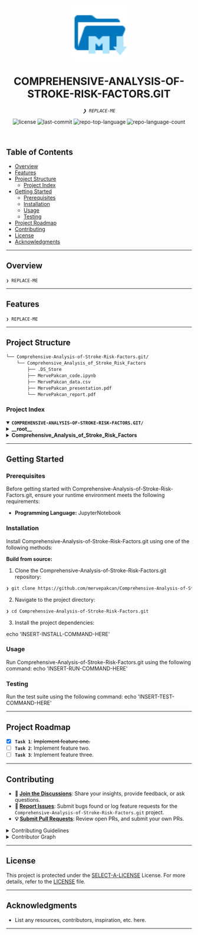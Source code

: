 <p align="center">
    <img src="https://raw.githubusercontent.com/PKief/vscode-material-icon-theme/ec559a9f6bfd399b82bb44393651661b08aaf7ba/icons/folder-markdown-open.svg" align="center" width="30%">
</p>
<p align="center"><h1 align="center">COMPREHENSIVE-ANALYSIS-OF-STROKE-RISK-FACTORS.GIT</h1></p>
<p align="center">
	<em><code>❯ REPLACE-ME</code></em>
</p>
<p align="center">
	<img src="https://img.shields.io/github/license/mervepakcan/Comprehensive-Analysis-of-Stroke-Risk-Factors.git?style=default&logo=opensourceinitiative&logoColor=white&color=0080ff" alt="license">
	<img src="https://img.shields.io/github/last-commit/mervepakcan/Comprehensive-Analysis-of-Stroke-Risk-Factors.git?style=default&logo=git&logoColor=white&color=0080ff" alt="last-commit">
	<img src="https://img.shields.io/github/languages/top/mervepakcan/Comprehensive-Analysis-of-Stroke-Risk-Factors.git?style=default&color=0080ff" alt="repo-top-language">
	<img src="https://img.shields.io/github/languages/count/mervepakcan/Comprehensive-Analysis-of-Stroke-Risk-Factors.git?style=default&color=0080ff" alt="repo-language-count">
</p>
<p align="center"><!-- default option, no dependency badges. -->
</p>
<p align="center">
	<!-- default option, no dependency badges. -->
</p>
<br>

##  Table of Contents

- [ Overview](#-overview)
- [ Features](#-features)
- [ Project Structure](#-project-structure)
  - [ Project Index](#-project-index)
- [ Getting Started](#-getting-started)
  - [ Prerequisites](#-prerequisites)
  - [ Installation](#-installation)
  - [ Usage](#-usage)
  - [ Testing](#-testing)
- [ Project Roadmap](#-project-roadmap)
- [ Contributing](#-contributing)
- [ License](#-license)
- [ Acknowledgments](#-acknowledgments)

---

##  Overview

<code>❯ REPLACE-ME</code>

---

##  Features

<code>❯ REPLACE-ME</code>

---

##  Project Structure

```sh
└── Comprehensive-Analysis-of-Stroke-Risk-Factors.git/
    └── Comprehensive_Analysis_of_Stroke_Risk_Factors
        ├── .DS_Store
        ├── MervePakcan_code.ipynb
        ├── MervePakcan_data.csv
        ├── MervePakcan_presentation.pdf
        └── MervePakcan_report.pdf
```


###  Project Index
<details open>
	<summary><b><code>COMPREHENSIVE-ANALYSIS-OF-STROKE-RISK-FACTORS.GIT/</code></b></summary>
	<details> <!-- __root__ Submodule -->
		<summary><b>__root__</b></summary>
		<blockquote>
			<table>
			</table>
		</blockquote>
	</details>
	<details> <!-- Comprehensive_Analysis_of_Stroke_Risk_Factors Submodule -->
		<summary><b>Comprehensive_Analysis_of_Stroke_Risk_Factors</b></summary>
		<blockquote>
			<table>
			<tr>
				<td><b><a href='https://github.com/mervepakcan/Comprehensive-Analysis-of-Stroke-Risk-Factors.git/blob/master/Comprehensive_Analysis_of_Stroke_Risk_Factors/MervePakcan_code.ipynb'>MervePakcan_code.ipynb</a></b></td>
				<td><code>❯ REPLACE-ME</code></td>
			</tr>
			</table>
		</blockquote>
	</details>
</details>

---
##  Getting Started

###  Prerequisites

Before getting started with Comprehensive-Analysis-of-Stroke-Risk-Factors.git, ensure your runtime environment meets the following requirements:

- **Programming Language:** JupyterNotebook


###  Installation

Install Comprehensive-Analysis-of-Stroke-Risk-Factors.git using one of the following methods:

**Build from source:**

1. Clone the Comprehensive-Analysis-of-Stroke-Risk-Factors.git repository:
```sh
❯ git clone https://github.com/mervepakcan/Comprehensive-Analysis-of-Stroke-Risk-Factors.git
```

2. Navigate to the project directory:
```sh
❯ cd Comprehensive-Analysis-of-Stroke-Risk-Factors.git
```

3. Install the project dependencies:

echo 'INSERT-INSTALL-COMMAND-HERE'



###  Usage
Run Comprehensive-Analysis-of-Stroke-Risk-Factors.git using the following command:
echo 'INSERT-RUN-COMMAND-HERE'

###  Testing
Run the test suite using the following command:
echo 'INSERT-TEST-COMMAND-HERE'

---
##  Project Roadmap

- [X] **`Task 1`**: <strike>Implement feature one.</strike>
- [ ] **`Task 2`**: Implement feature two.
- [ ] **`Task 3`**: Implement feature three.

---

##  Contributing

- **💬 [Join the Discussions](https://github.com/mervepakcan/Comprehensive-Analysis-of-Stroke-Risk-Factors.git/discussions)**: Share your insights, provide feedback, or ask questions.
- **🐛 [Report Issues](https://github.com/mervepakcan/Comprehensive-Analysis-of-Stroke-Risk-Factors.git/issues)**: Submit bugs found or log feature requests for the `Comprehensive-Analysis-of-Stroke-Risk-Factors.git` project.
- **💡 [Submit Pull Requests](https://github.com/mervepakcan/Comprehensive-Analysis-of-Stroke-Risk-Factors.git/blob/main/CONTRIBUTING.md)**: Review open PRs, and submit your own PRs.

<details closed>
<summary>Contributing Guidelines</summary>

1. **Fork the Repository**: Start by forking the project repository to your github account.
2. **Clone Locally**: Clone the forked repository to your local machine using a git client.
   ```sh
   git clone https://github.com/mervepakcan/Comprehensive-Analysis-of-Stroke-Risk-Factors.git
   ```
3. **Create a New Branch**: Always work on a new branch, giving it a descriptive name.
   ```sh
   git checkout -b new-feature-x
   ```
4. **Make Your Changes**: Develop and test your changes locally.
5. **Commit Your Changes**: Commit with a clear message describing your updates.
   ```sh
   git commit -m 'Implemented new feature x.'
   ```
6. **Push to github**: Push the changes to your forked repository.
   ```sh
   git push origin new-feature-x
   ```
7. **Submit a Pull Request**: Create a PR against the original project repository. Clearly describe the changes and their motivations.
8. **Review**: Once your PR is reviewed and approved, it will be merged into the main branch. Congratulations on your contribution!
</details>

<details closed>
<summary>Contributor Graph</summary>
<br>
<p align="left">
   <a href="https://github.com{/mervepakcan/Comprehensive-Analysis-of-Stroke-Risk-Factors.git/}graphs/contributors">
      <img src="https://contrib.rocks/image?repo=mervepakcan/Comprehensive-Analysis-of-Stroke-Risk-Factors.git">
   </a>
</p>
</details>

---

##  License

This project is protected under the [SELECT-A-LICENSE](https://choosealicense.com/licenses) License. For more details, refer to the [LICENSE](https://choosealicense.com/licenses/) file.

---

##  Acknowledgments

- List any resources, contributors, inspiration, etc. here.

---

